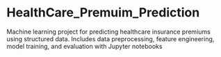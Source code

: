 # HealthCare_Premuim_Prediction
Machine learning project for predicting healthcare insurance premiums using structured data. Includes data preprocessing, feature engineering, model training, and evaluation with Jupyter notebooks
